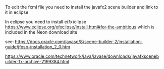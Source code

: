 To edit the fxml file you need to install the javafx2 scene builder and link to it in eclipse

In eclipse you need to install e(fx)clipse https://www.eclipse.org/efxclipse/install.html#for-the-ambitious 
which is included in the Neon download site

see: 
https://docs.oracle.com/javase/8/scene-builder-2/installation-guide/jfxsb-installation_2_0.htm

https://www.oracle.com/technetwork/java/javase/downloads/javafxscenebuilder-1x-archive-2199384.html